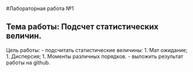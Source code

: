 #Лабораторная работа №1
## Тема работы: Подсчет статистических величин. 
Цель работы:
	- подсчитать статистические величины:
		1. Мат ожидание;
		1. Дисперсия;
		1. Моменты различных порядков.
	- выложить результат работы на github.
